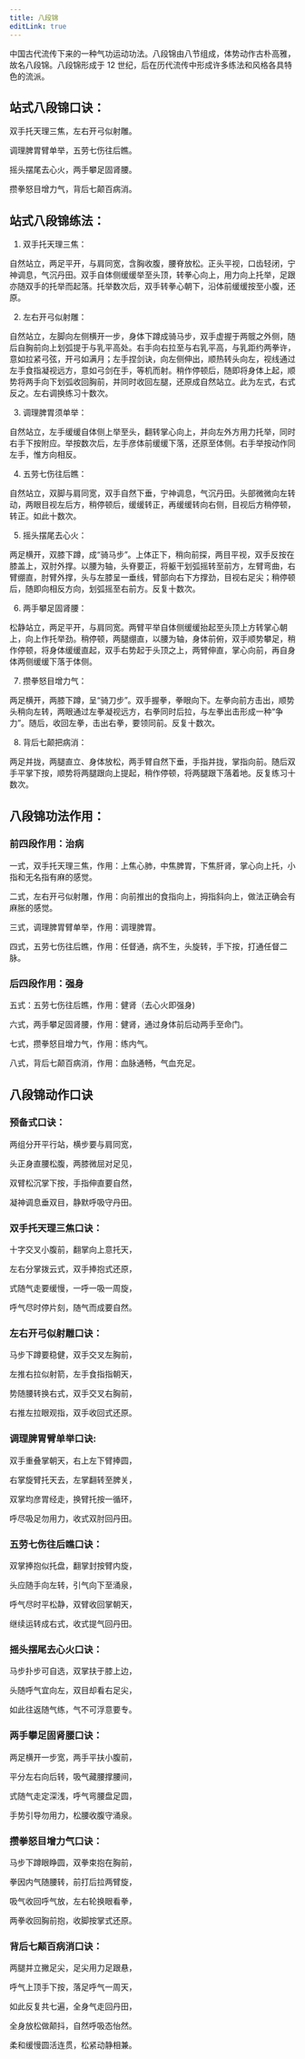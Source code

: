 ```yaml
---
title: 八段锦
editLink: true
---
```


中国古代流传下来的一种气功运动功法。八段锦由八节组成，体势动作古朴高雅，故名八段锦。八段锦形成于 12 世纪，后在历代流传中形成许多练法和风格各具特色的流派。

## 站式八段锦口诀：

双手托天理三焦，左右开弓似射雕。

调理脾胃臂单举，五劳七伤往后瞧。

摇头摆尾去心火，两手攀足固肾腰。

攒拳怒目增力气，背后七颠百病消。

## 站式八段锦练法：

1. 双手托天理三焦：

自然站立，两足平开，与肩同宽，含胸收腹，腰脊放松。正头平视，口齿轻闭，宁神调息，气沉丹田。双手自体侧缓缓举至头顶，转拳心向上，用力向上托举，足跟亦随双手的托举而起落。托举数次后，双手转拳心朝下，沿体前缓缓按至小腹，还原。

2. 左右开弓似射雕：

自然站立，左脚向左侧横开一步，身体下蹲成骑马步，双手虚握于两髋之外侧，随后自胸前向上划弧提于与乳平高处。右手向右拉至与右乳平高，与乳距约两拳许，意如拉紧弓弦，开弓如满月；左手捏剑诀，向左侧伸出，顺热转头向左，视线通过左手食指凝视远方，意如弓剑在手，等机而射。稍作停顿后，随即将身体上起，顺势将两手向下划弧收回胸前，并同时收回左腿，还原成自然站立。此为左式，右式反之。左右调换练习十数次。

3. 调理脾胃须单举：

自然站立，左手缓缓自体侧上举至头，翻转掌心向上，并向左外方用力托举，同时右手下按附应。举按数次后，左手彦体前缓缓下落，还原至体侧。右手举按动作同左手，惟方向相反。

4. 五劳七伤往后瞧：

自然站立，双脚与肩同宽，双手自然下垂，宁神调息，气沉丹田。头部微微向左转动，两眼目视左后方，稍停顿后，缓缓转正，再缓缓转向右侧，目视后方稍停顿，转正。如此十数次。

5. 摇头摆尾去心火：

两足横开，双膝下蹲，成“骑马步”。上体正下，稍向前探，两目平视，双手反按在膝盖上，双肘外撑。以腰为轴，头脊要正，将躯干划弧摇转至前方，左臂弯曲，右臂绷直，肘臂外撑，头与左膝呈一垂线，臂部向右下方撑劲，目视右足尖；稍停顿后，随即向相反方向，划弧摇至右前方。反复十数次。

6. 两手攀足固肾腰：

松静站立，两足平开，与肩同宽。两臂平举自体侧缓缓抬起至头顶上方转掌心朝上，向上作托举劲。稍停顿，两腿绷直，以腰为轴，身体前俯，双手顺势攀足，稍作停顿，将身体缓缓直起，双手右势起于头顶之上，两臂伸直，掌心向前，再自身体两侧缓缓下落于体侧。

7. 攒拳怒目增力气：

两足横开，两膝下蹲，呈“骑刀步”。双手握拳，拳眼向下。左拳向前方击出，顺势头稍向左转，两眼通过左拳凝视远方，右拳同时后拉，与左拳出击形成一种“争力”。随后，收回左拳，击出右拳，要领同前。反复十数次。

8. 背后七颠把病消：

两足并拢，两腿直立、身体放松，两手臂自然下垂，手指并拢，掌指向前。随后双手平掌下按，顺势将两腿跟向上提起，稍作停顿，将两腿跟下落着地。反复练习十数次。

## 八段锦功法作用：

### 前四段作用：治病

一式，双手托天理三焦，作用：上焦心肺，中焦脾胃，下焦肝肾，掌心向上托，小指和无名指有麻的感觉。

二式，左右开弓似射雕，作用：向前推出的食指向上，拇指斜向上，做法正确会有麻胀的感觉。

三式，调理脾胃臂单举，作用：调理脾胃。

四式，五劳七伤往后瞧，作用：任督通，病不生，头旋转，手下按，打通任督二脉。

### 后四段作用：强身

五式：五劳七伤往后瞧，作用：健肾（去心火即强身)

六式，两手攀足固肾腰，作用：健肾，通过身体前后动两手至命门。

七式，攒拳怒目增力气，作用：练内气。

八式，背后七颠百病消，作用：血脉通畅，气血充足。

## 八段锦动作口诀

### 预备式口诀：

两组分开平行站，横步要与肩同宽，

头正身直腰松腹，两膝微屈对足见，

双臂松沉掌下按，手指伸直要自然，

凝神调息垂双目，静默呼吸守丹田。

### 双手托天理三焦口诀：

十字交叉小腹前，翻掌向上意托天，

左右分掌拨云式，双手捧抱式还原，

式随气走要缓慢，一呼一吸一周旋，

呼气尽时停片刻，随气而成要自然。

### 左右开弓似射雕口诀：

马步下蹲要稳健，双手交叉左胸前，

左推右拉似射箭，左手食指指朝天，

势随腰转换右式，双手交叉右胸前，

右推左拉眼观指，双手收回式还原。

### 调理脾胃臂单举口诀:

双手重叠掌朝天，右上左下臂捧圆，

右掌旋臂托天去，左掌翻转至脾关，

双掌均彦胃经走，换臂托按一循环，

呼尽吸足勿用力，收式双肘回丹田。

### 五劳七伤往后瞧口诀：

双掌捧抱似托盘，翻掌封按臂内旋，

头应随手向左转，引气向下至涌泉，

呼气尽时平松静，双臂收回掌朝天，

继续运转成右式，收式提气回丹田。

### 摇头摆尾去心火口诀：

马步扑步可自选，双掌扶于膝上边，

头随呼气宜向左，双目却看右足尖，

如此往返随气练，气不可浮意要专。

### 两手攀足固肾腰口诀：

两足横开一步宽，两手平扶小腹前，

平分左右向后转，吸气藏腰撑腰间，

式随气走定深浅，呼气弯腰盘足圆，

手势引导勿用力，松腰收腹守涌泉。

### 攒拳怒目增力气口诀：

马步下蹲眼睁圆，双拳束抱在胸前，

拳因内气随腰转，前打后拉两臂旋，

吸气收回呼气放，左右轮换眼看拳，

两拳收回胸前抱，收脚按掌式还原。

### 背后七颠百病消口诀：

两腿并立撇足尖，足尖用力足跟悬，

呼气上顶手下按，落足呼气一周天，

如此反复共七遍，全身气走回丹田，

全身放松做颠抖，自然呼吸态怡然。

柔和缓慢圆活连贯，松紧动静相兼。
